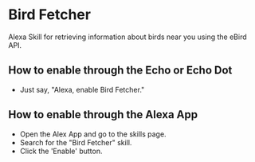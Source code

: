 # Bird Fetcher
Alexa Skill for retrieving information about birds near you using the eBird API.

## How to enable through the Echo or Echo Dot
- Just say, "Alexa, enable Bird Fetcher."

## How to enable through the Alexa App
- Open the Alex App and go to the skills page.
- Search for the "Bird Fetcher" skill.
- Click the 'Enable' button.
